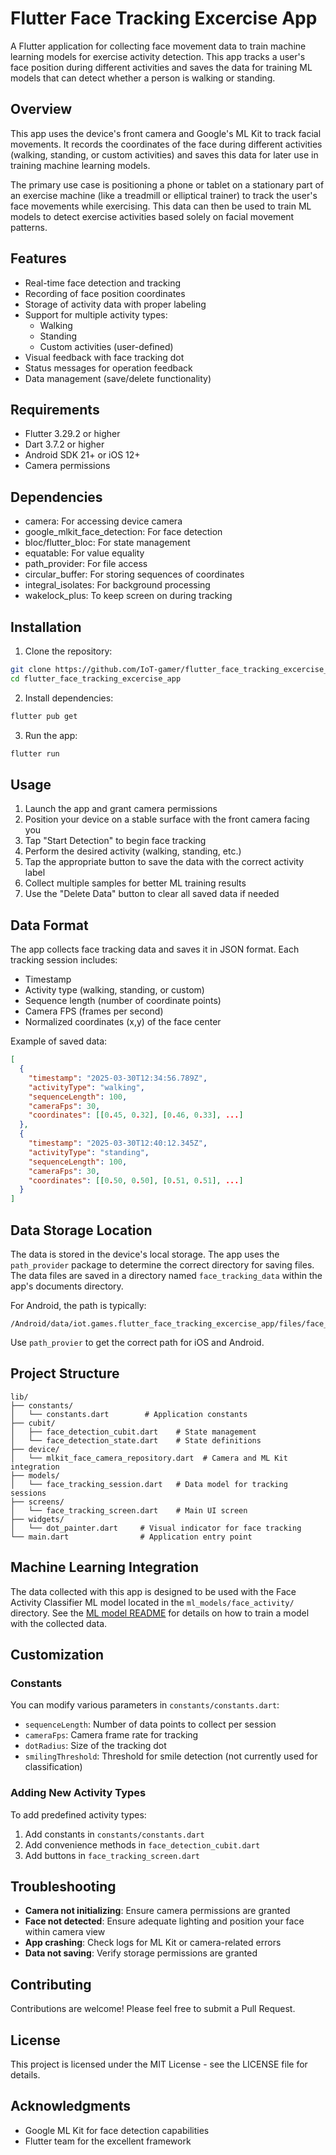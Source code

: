 # Flutter Face Tracking Excercise App

A Flutter application for collecting face movement data to train machine learning models for exercise activity detection. This app tracks a user's face position during different activities and saves the data for training ML models that can detect whether a person is walking or standing.

## Overview

This app uses the device's front camera and Google's ML Kit to track facial movements. It records the coordinates of the face during different activities (walking, standing, or custom activities) and saves this data for later use in training machine learning models.

The primary use case is positioning a phone or tablet on a stationary part of an exercise machine (like a treadmill or elliptical trainer) to track the user's face movements while exercising. This data can then be used to train ML models to detect exercise activities based solely on facial movement patterns.

## Features

- Real-time face detection and tracking
- Recording of face position coordinates
- Storage of activity data with proper labeling
- Support for multiple activity types:
  - Walking
  - Standing
  - Custom activities (user-defined)
- Visual feedback with face tracking dot
- Status messages for operation feedback
- Data management (save/delete functionality)

## Requirements

- Flutter 3.29.2 or higher
- Dart 3.7.2 or higher
- Android SDK 21+ or iOS 12+
- Camera permissions

## Dependencies

- camera: For accessing device camera
- google_mlkit_face_detection: For face detection
- bloc/flutter_bloc: For state management
- equatable: For value equality
- path_provider: For file access
- circular_buffer: For storing sequences of coordinates
- integral_isolates: For background processing
- wakelock_plus: To keep screen on during tracking

## Installation

1. Clone the repository:
```bash
git clone https://github.com/IoT-gamer/flutter_face_tracking_excercise_app.git
cd flutter_face_tracking_excercise_app
```

2. Install dependencies:
```bash
flutter pub get
```

3. Run the app:
```bash
flutter run
```

## Usage

1. Launch the app and grant camera permissions
2. Position your device on a stable surface with the front camera facing you
3. Tap "Start Detection" to begin face tracking
4. Perform the desired activity (walking, standing, etc.)
5. Tap the appropriate button to save the data with the correct activity label
6. Collect multiple samples for better ML training results
7. Use the "Delete Data" button to clear all saved data if needed

## Data Format

The app collects face tracking data and saves it in JSON format. Each tracking session includes:

- Timestamp
- Activity type (walking, standing, or custom)
- Sequence length (number of coordinate points)
- Camera FPS (frames per second)
- Normalized coordinates (x,y) of the face center

Example of saved data:

```json
[
  {
    "timestamp": "2025-03-30T12:34:56.789Z",
    "activityType": "walking",
    "sequenceLength": 100,
    "cameraFps": 30,
    "coordinates": [[0.45, 0.32], [0.46, 0.33], ...]
  },
  {
    "timestamp": "2025-03-30T12:40:12.345Z",
    "activityType": "standing",
    "sequenceLength": 100,
    "cameraFps": 30,
    "coordinates": [[0.50, 0.50], [0.51, 0.51], ...]
  }
]
```

## Data Storage Location

The data is stored in the device's local storage. The app uses the `path_provider` package to determine the correct directory for saving files. The data files are saved in a directory named `face_tracking_data` within the app's documents directory.

For Android, the path is typically:
```
/Android/data/iot.games.flutter_face_tracking_excercise_app/files/face_tracking_data/
```

Use `path_provier` to get the correct path for iOS and Android.

## Project Structure

```
lib/
├── constants/
│   └── constants.dart        # Application constants
├── cubit/
│   ├── face_detection_cubit.dart    # State management
│   └── face_detection_state.dart    # State definitions
├── device/
│   └── mlkit_face_camera_repository.dart  # Camera and ML Kit integration
├── models/
│   └── face_tracking_session.dart   # Data model for tracking sessions
├── screens/
│   └── face_tracking_screen.dart    # Main UI screen
├── widgets/
│   └── dot_painter.dart     # Visual indicator for face tracking
└── main.dart                # Application entry point
```

## Machine Learning Integration

The data collected with this app is designed to be used with the Face Activity Classifier ML model located in the `ml_models/face_activity/` directory. See the [ML model README](ml_models/face_activity/README.md) for details on how to train a model with the collected data.

## Customization

### Constants

You can modify various parameters in `constants/constants.dart`:

- `sequenceLength`: Number of data points to collect per session
- `cameraFps`: Camera frame rate for tracking
- `dotRadius`: Size of the tracking dot
- `smilingThreshold`: Threshold for smile detection (not currently used for classification)

### Adding New Activity Types

To add predefined activity types:

1. Add constants in `constants/constants.dart`
2. Add convenience methods in `face_detection_cubit.dart`
3. Add buttons in `face_tracking_screen.dart`

## Troubleshooting

- **Camera not initializing**: Ensure camera permissions are granted
- **Face not detected**: Ensure adequate lighting and position your face within camera view
- **App crashing**: Check logs for ML Kit or camera-related errors
- **Data not saving**: Verify storage permissions are granted

## Contributing

Contributions are welcome! Please feel free to submit a Pull Request.

## License

This project is licensed under the MIT License - see the LICENSE file for details.

## Acknowledgments

- Google ML Kit for face detection capabilities
- Flutter team for the excellent framework

